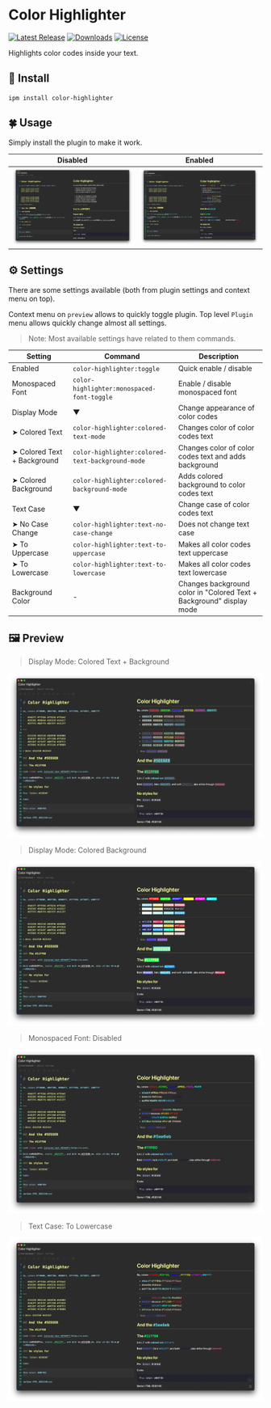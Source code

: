 # Color Highlighter

[![Latest Release](https://inkdrop-plugin-badge.vercel.app/api/version/color-highlighter?style=flat)](https://my.inkdrop.app/plugins/color-highlighter)
[![Downloads](https://inkdrop-plugin-badge.vercel.app/api/downloads/color-highlighter?style=flat)](https://my.inkdrop.app/plugins/color-highlighter)
[![License](https://img.shields.io/github/license/mymmrac/inkdrop-color-highlighter)](https://github.com/mymmrac/inkdrop-color-highlighter/blob/master/LICENSE)

Highlights color codes inside your text.

## 🧩 Install

```console
ipm install color-highlighter
```

## 🍀 Usage

Simply install the plugin to make it work.

|                  Disabled                  |                      Enabled                       |
|:------------------------------------------:|:--------------------------------------------------:|
| ![Disabled](docs/screenshot-disabled.webp) | ![Colored Text](docs/screenshot-colored-text.webp) |

## ⚙️ Settings

There are some settings available (both from plugin settings and context menu on top).

Context menu on `preview` allows to quickly toggle plugin. Top level `Plugin` menu allows quickly change almost all settings.

> Note: Most available settings have related to them commands.

| Setting                     | Command                                          | Description                                                          |
| --------------------------- | ------------------------------------------------ | -------------------------------------------------------------------- |
| Enabled                     | `color-highlighter:toggle`                       | Quick enable / disable                                               |
| Monospaced Font             | `color-highlighter:monospaced-font-toggle`       | Enable / disable monospaced font                                     |
| Display Mode                | ▼                                                | Change appearance of color codes                                     |
| ➤ Colored Text              | `color-highlighter:colored-text-mode`            | Changes color of color codes text                                    |
| ➤ Colored Text + Background | `color-highlighter:colored-text-background-mode` | Changes color of color codes text and adds background                |
| ➤ Colored Background        | `color-highlighter:colored-background-mode`      | Adds colored background to color codes text                          |
| Text Case                   | ▼                                                | Change case of color codes text                                      |
| ➤ No Case Change            | `color-highlighter:text-no-case-change`          | Does not change text case                                            |
| ➤ To Uppercase              | `color-highlighter:text-to-uppercase`            | Makes all color codes text uppercase                                 |
| ➤ To Lowercase              | `color-highlighter:text-to-lowercase`            | Makes all color codes text lowercase                                 |
| Background Color            | -                                                | Changes background color in "Colored Text + Background" display mode | 

## 🖼️ Preview

> Display Mode: Colored Text + Background

![Colored Text Background](docs/screenshot-colored-text-background.webp)

> Display Mode: Colored Background

![Colored Background](docs/screenshot-colored-background.webp)

> Monospaced Font: Disabled

![Regular Font](docs/screenshot-regular-font.webp)

> Text Case: To Lowercase

![To Lower](docs/screenshot-to-lowercase.webp)

